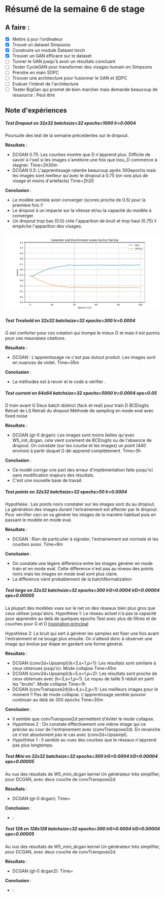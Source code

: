 # Résumé de la semaine 6 de stage


## A faire :

- [x]  Mettre à jour l'ordinateur
- [x]  Trouvé un dataset Simpsons
- [x]  Construire un module Dataset torch
- [x]  Trouver un GAN efficace sur le dataset
- [ ] Tunner le GAN jusqu'à avoir un résultats concluant
- [ ] Tester CycleGAN pour transformer des visages humain en Simpsons
- [ ] Prendre en main SDPC
- [ ] Trouver une architecture pour fusionner le GAN et SDPC
- [ ] Evaluer l'intèret de l'architecture
- [ ] Tester BigGan qui promet de bien marcher mais demande beaucoup de ressource : Peut être

## Note d'expériences
  
##### Test Dropout en 32x32 batchsize=32 epochs=1000 lr=0.0004
Poursuite des test de la semaine prècédentes sur le dropout.

__Résultats__ :
  - DCGAN 0.75: Les courbes montre que D n'apprend plus. Difficile de savoir à l'oeil si les images s'amèliore une fois que loss_D commence à stagner.
		Time=2h30m
  - DCGAN 0.5: L'apprentissage ralentie beaucoup après 300epochs mais les images sont meilleur qu'avec le dropout à 0.75 (on vois plus de visage et moins d'artefacts)
		Time=2h20
		
__Conclusion__ :
  - Le modèle semble avoir converger (scores proche de 0.5) pour la première fois !!
  - Le dropout à un impacte sur la vitesse et/ou la capacité du modèle à converger. 
  - Un dropout trop bas (0.0) crée l'apparition de bruit et trop haut (0.75) il empêche l'apparition des visages.

![W6_DCGAN scores](W6_dropout_dcgan/0.5/scores.png "DCGAN Scores Convergeance")

##### Test Treshold en 32x32 batchsize=32 epochs=300 lr=0.0004
G est conforter pour ces création qui trompe le mieux D et mais il est punnis pour ces mauvaises céations. 

__Résultats__ :
  - DCGAN : L'apprentissage ne c'est pas dutout produit. Les images sont en nuances de violet.
		Time=35m
		
__Conclusion__ :
  - La méthodes est à revoir et le code à vérifier .
  
##### Test current en 64x64 batchsize=32 epochs=5000 lr=0.0004 eps=0.05
D train avant G
Deux batch distinct (fack et real) pour train D
BCElogits
Retrait de LS
Retrait du dropout
Méthode de sampling en mode eval avec fixed noise

__Résultats__ :
  - DCGAN (gt-0 dcgan): Les images sont moins belles qu'avec W5_init_dcgan, cela vient surement de BCElogits ou de l'absence de dropout. On constate (sur les courbe et les images) un point (440 environ) à partir duquel G dé-apprend complètement.
		Time=3h 
		
__Conclusion__ :
  - Ce modèl corrige une part des erreur d'implémentation faite jusqu'ici sans modification majeurs des résultats.
  - C'est une nouvelle base de travail.
  
##### Test points en 32x32 batchsize=32 epochs=50 lr=0.0004
Hypothèse : Les points noirs constater sur les images sont du au dropout. La génération des images durant l'entrainement est affecter par le dropout.
Pour verrifier ceci on va générer les images de la manière habituel puis en passant le modèle en mode eval. 

__Résultats__ :
  - DCGAN : Rien de particulier à signaler, l'entrainement est normale et les courbes aussi.
		Time=6m
		
__Conclusion__ :
  - On constate une légère difference entre les images générer en mode train et en mode eval. Cette difference n'est pas au niveau des points noirs mais les images en mode éval sont plus claire.
  - La difference vient probablement de la batchNormalization
  
##### Test large en 32x32 batchsize=32 epochs=300 lrG=0.0004 lrD=0.00004 eps=0.00005
La plupart des modèles vues sur le net on des réseaux bien plus gros que ceux utiliser jusqu'alors.
Hypothèse 1: Le réseau actuel n'a pas la capacité pour apprendre au delà de quelques epochs
Test avec plus de filtres et de couches pour G et D [Inspiration principal](https://github.com/gsurma/image_generator)

Hypothèse 2: Le bruit qui sert à générer les samples est fixer une fois avant l'entrainment et ne bouge plus ensuite. On s'attend donc à observer une image qui évolue par étape en gardant une forme général.

__Résultats__ :
  - DCGAN (conv2d+Upsampl)(k=3,s=1,p=1): Les résultats sont similaire à ceux obtenues jusqu'ici. Mode collapse 
		Time=45m
  - DCGAN (conv2d+Upsampl)(k=5,s=1,p=2): Les résultats sont proche de ceux obtenues avec (k=3,s=1,p=1). Le noyau de taille 5 réduit en parti les "bruits". Mode collapse
		Time=1h
  - DCGAN (convTranspose2d)(k=4,s=2,p=1): Les meilleurs images pour le moment !! Pas de mode collapse. L'apprentissage semble pouvoir continuer au delà de 300 epochs
		Time=30m
		
__Conclusion__ :
  - Il semble que convTranspose2d permettent d'éviter le mode collapse.
  - Hypothèse 2 : On constate éfféctivement une même image qui ce précise au cour de l'entrainement avec (convTranspose2d). En revanche ce n'est absolument pas le cas avec (conv2d+Upsampl).
  - Hypothèse 1 : Il semble au vues des courbes que le réseaux n'apprend pas plus longtemps.

##### Test Mini en 32x32 batchsize=32 epochs=300 lrG=0.0004 lrD=0.00004 eps=0.00005
Au vus des résultats de W5_mini_dcgan kernel 
Un générateur très simplifier, pour DCGAN, avec deux couche de convTranspose2d.

__Résultats__ :
  - DCGAN (gt-0 dcgan): 
		Time=
		
__Conclusion__ :
  - :

##### Test 128 en 128x128 batchsize=32 epochs=300 lrG=0.0004 lrD=0.00004 eps=0.00005
Au vus des résultats de W5_mini_dcgan kernel 
Un générateur très simplifier, pour DCGAN, avec deux couche de convTranspose2d.

__Résultats__ :
  - DCGAN (gt-0 dcgan2): 
		Time=
		
__Conclusion__ :
  - :
